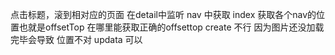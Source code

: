   点击标题，滚到相对应的页面
  在detail中监听 nav 中获取 index
  获取各个nav的位置也就是offsetTop
  在哪里能获取正确的offsettop
  create 不行 因为图片还没加载完毕会导致 位置不对
  updata 可以